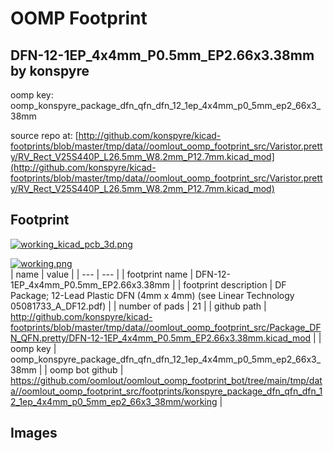 # OOMP Footprint  
## DFN-12-1EP_4x4mm_P0.5mm_EP2.66x3.38mm  by konspyre  
  
oomp key: oomp_konspyre_package_dfn_qfn_dfn_12_1ep_4x4mm_p0_5mm_ep2_66x3_38mm  
  
source repo at: [http://github.com/konspyre/kicad-footprints/blob/master/tmp/data//oomlout_oomp_footprint_src/Varistor.pretty/RV_Rect_V25S440P_L26.5mm_W8.2mm_P12.7mm.kicad_mod](http://github.com/konspyre/kicad-footprints/blob/master/tmp/data//oomlout_oomp_footprint_src/Varistor.pretty/RV_Rect_V25S440P_L26.5mm_W8.2mm_P12.7mm.kicad_mod)  
## Footprint  
  
[![working_kicad_pcb_3d.png](working_kicad_pcb_3d_600.png)](working_kicad_pcb_3d.png)  
  
[![working.png](working_600.png)](working.png)  
| name | value | 
| --- | --- | 
| footprint name | DFN-12-1EP_4x4mm_P0.5mm_EP2.66x3.38mm | 
| footprint description | DF Package; 12-Lead Plastic DFN (4mm x 4mm) (see Linear Technology 05081733_A_DF12.pdf) | 
| number of pads | 21 | 
| github path | http://github.com/konspyre/kicad-footprints/blob/master/tmp/data//oomlout_oomp_footprint_src/Package_DFN_QFN.pretty/DFN-12-1EP_4x4mm_P0.5mm_EP2.66x3.38mm.kicad_mod | 
| oomp key | oomp_konspyre_package_dfn_qfn_dfn_12_1ep_4x4mm_p0_5mm_ep2_66x3_38mm | 
| oomp bot github | https://github.com/oomlout/oomlout_oomp_footprint_bot/tree/main/tmp/data//oomlout_oomp_footprint_src/footprints/konspyre_package_dfn_qfn_dfn_12_1ep_4x4mm_p0_5mm_ep2_66x3_38mm/working | 
## Images  
